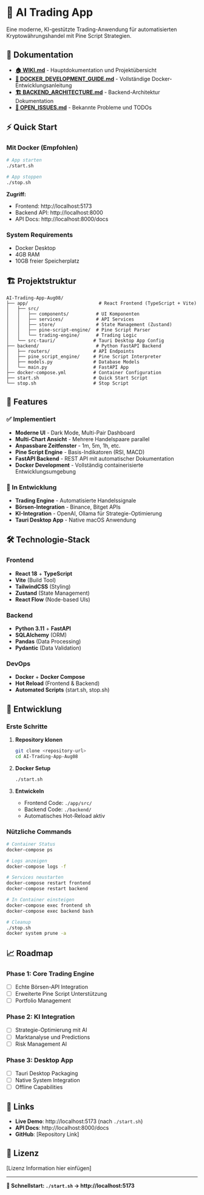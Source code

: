 # 🚀 AI Trading App

Eine moderne, KI-gestützte Trading-Anwendung für automatisierten Kryptowährungshandel mit Pine Script Strategien.

## 📖 Dokumentation

- **[🏠 WIKI.md](WIKI.md)** - Hauptdokumentation und Projektübersicht
- **[🐳 DOCKER_DEVELOPMENT_GUIDE.md](DOCKER_DEVELOPMENT_GUIDE.md)** - Vollständige Docker-Entwicklungsanleitung
- **[🏗️ BACKEND_ARCHITECTURE.md](BACKEND_ARCHITECTURE.md)** - Backend-Architektur Dokumentation
- **[🔧 OPEN_ISSUES.md](OPEN_ISSUES.md)** - Bekannte Probleme und TODOs

## ⚡ Quick Start

### Mit Docker (Empfohlen)

```bash
# App starten
./start.sh

# App stoppen  
./stop.sh
```

**Zugriff:**
- Frontend: http://localhost:5173
- Backend API: http://localhost:8000
- API Docs: http://localhost:8000/docs

### System Requirements

- Docker Desktop
- 4GB RAM
- 10GB freier Speicherplatz

## 🏗️ Projektstruktur

```
AI-Trading-App-Aug08/
├── app/                          # React Frontend (TypeScript + Vite)
│   ├── src/
│   │   ├── components/          # UI Komponenten
│   │   ├── services/            # API Services
│   │   ├── store/               # State Management (Zustand)
│   │   ├── pine-script-engine/  # Pine Script Parser
│   │   └── trading-engine/      # Trading Logic
│   └── src-tauri/              # Tauri Desktop App Config
├── backend/                     # Python FastAPI Backend
│   ├── routers/                # API Endpoints
│   ├── pine_script_engine/     # Pine Script Interpreter
│   ├── models.py               # Database Models
│   └── main.py                 # FastAPI App
├── docker-compose.yml          # Container Configuration
├── start.sh                    # Quick Start Script
└── stop.sh                     # Stop Script
```

## 🌟 Features

### ✅ Implementiert
- **Moderne UI** - Dark Mode, Multi-Pair Dashboard
- **Multi-Chart Ansicht** - Mehrere Handelspaare parallel
- **Anpassbare Zeitfenster** - 1m, 5m, 1h, etc.
- **Pine Script Engine** - Basis-Indikatoren (RSI, MACD)
- **FastAPI Backend** - REST API mit automatischer Dokumentation
- **Docker Development** - Vollständig containerisierte Entwicklungsumgebung

### 🚧 In Entwicklung
- **Trading Engine** - Automatisierte Handelssignale
- **Börsen-Integration** - Binance, Bitget APIs
- **KI-Integration** - OpenAI, Ollama für Strategie-Optimierung
- **Tauri Desktop App** - Native macOS Anwendung

## 🛠️ Technologie-Stack

### Frontend
- **React 18** + **TypeScript**
- **Vite** (Build Tool)
- **TailwindCSS** (Styling)
- **Zustand** (State Management)
- **React Flow** (Node-based UIs)

### Backend  
- **Python 3.11** + **FastAPI**
- **SQLAlchemy** (ORM)
- **Pandas** (Data Processing)
- **Pydantic** (Data Validation)

### DevOps
- **Docker** + **Docker Compose**
- **Hot Reload** (Frontend & Backend)
- **Automated Scripts** (start.sh, stop.sh)

## 🤝 Entwicklung

### Erste Schritte

1. **Repository klonen**
   ```bash
   git clone <repository-url>
   cd AI-Trading-App-Aug08
   ```

2. **Docker Setup**
   ```bash
   ./start.sh
   ```

3. **Entwickeln**
   - Frontend Code: `./app/src/`
   - Backend Code: `./backend/`
   - Automatisches Hot-Reload aktiv

### Nützliche Commands

```bash
# Container Status
docker-compose ps

# Logs anzeigen
docker-compose logs -f

# Services neustarten
docker-compose restart frontend
docker-compose restart backend

# In Container einsteigen
docker-compose exec frontend sh
docker-compose exec backend bash

# Cleanup
./stop.sh
docker system prune -a
```

## 📈 Roadmap

### Phase 1: Core Trading Engine
- [ ] Echte Börsen-API Integration
- [ ] Erweiterte Pine Script Unterstützung
- [ ] Portfolio Management

### Phase 2: KI Integration
- [ ] Strategie-Optimierung mit AI
- [ ] Marktanalyse und Predictions
- [ ] Risk Management AI

### Phase 3: Desktop App
- [ ] Tauri Desktop Packaging
- [ ] Native System Integration
- [ ] Offline Capabilities

## 🔗 Links

- **Live Demo**: http://localhost:5173 (nach `./start.sh`)
- **API Docs**: http://localhost:8000/docs
- **GitHub**: [Repository Link]

## 📄 Lizenz

[Lizenz Information hier einfügen]

---

**🐳 Schnellstart: `./start.sh` → http://localhost:5173**
